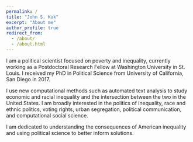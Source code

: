 ```yaml
---
permalink: /
title: "John S. Kuk"
excerpt: "About me"
author_profile: true
redirect_from: 
  - /about/
  - /about.html
---
```

<!-- Global site tag (gtag.js) - Google Analytics -->
<script async src="https://www.googletagmanager.com/gtag/js?id=UA-123521501-1"></script>
<script>
  window.dataLayer = window.dataLayer || [];
  function gtag(){dataLayer.push(arguments);}
  gtag('js', new Date());

  gtag('config', 'UA-123521501-1');
</script>


I am a political scientist focused on poverty and inequality, currently working as a Postdoctoral Research Fellow at Washington University in St. Louis. I received my PhD in Political Science from University of California, San Diego in 2017.

I use new computational methods such as automated text analysis to study economic and racial inequality and the intersection between the two in the United States. I am broadly interested in the politics of inequality, race and ethnic politics, voting rights, urban segregation, political communication, and computational social science. 

I am dedicated to understanding the consequences of American inequality and using political science to better inform solutions.
